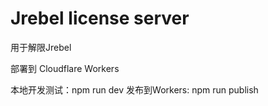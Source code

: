 
# Jrebel license server 

用于解限Jrebel

部署到 Cloudflare Workers

本地开发测试：npm run dev
发布到Workers: npm run publish


